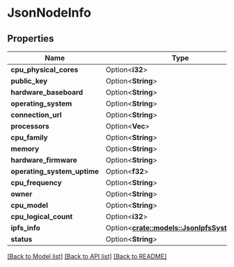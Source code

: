 # JsonNodeInfo

## Properties

Name | Type | Description | Notes
------------ | ------------- | ------------- | -------------
**cpu_physical_cores** | Option<**i32**> |  | [optional]
**public_key** | Option<**String**> |  | [optional]
**hardware_baseboard** | Option<**String**> |  | [optional]
**operating_system** | Option<**String**> |  | [optional]
**connection_url** | Option<**String**> |  | [optional]
**processors** | Option<**Vec<String>**> |  | [optional]
**cpu_family** | Option<**String**> |  | [optional]
**memory** | Option<**String**> |  | [optional]
**hardware_firmware** | Option<**String**> |  | [optional]
**operating_system_uptime** | Option<**f32**> |  | [optional]
**cpu_frequency** | Option<**String**> |  | [optional]
**owner** | Option<**String**> |  | [optional]
**cpu_model** | Option<**String**> |  | [optional]
**cpu_logical_count** | Option<**i32**> |  | [optional]
**ipfs_info** | Option<[**crate::models::JsonIpfsSystemInfo**](json_IPFSSystemInfo.md)> |  | [optional]
**status** | Option<**String**> |  | [optional]

[[Back to Model list]](../README.md#documentation-for-models) [[Back to API list]](../README.md#documentation-for-api-endpoints) [[Back to README]](../README.md)


